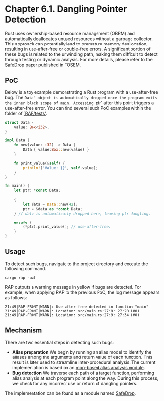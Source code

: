 # Chapter 6.1. Dangling Pointer Detection

Rust uses ownership-based resource management (OBRM) and automatically deallocates unused resources without a garbage collector. This approach can potentially lead to premature memory deallocation, resulting in use-after-free or double-free errors. A significant portion of these bugs is related to the unwinding path, making them difficult to detect through testing or dynamic analysis. For more details, please refer to the [SafeDrop](https://dl.acm.org/doi/10.1145/3542948) paper published in TOSEM.


## PoC 

Below is a toy example demonstrating a Rust program with a use-after-free bug. The `Data' object is automatically dropped once the program exits the inner block scope of main. Accessing `ptr' after this point triggers a use-after-free error. You can find several such PoC examples within the folder of [`RAP/tests'](https://github.com/Artisan-Lab/RAP/tree/main/tests).

```rust
struct Data {
    value: Box<i32>,
}

impl Data {
    fn new(value: i32) -> Data {
        Data { value:Box::new(value) }
    }

    fn print_value(&self) {
        println!("Value: {}", self.value);
    }
}

fn main() {
    let ptr: *const Data;
    
    {
        let data = Data::new(42);
        ptr = &data as *const Data;
    } // data is automatically dropped here, leaving ptr dangling.

    unsafe {
        (*ptr).print_value(); // use-after-free.
    }
}
```

## Usage
To detect such bugs, navigate to the project directory and execute the following command.
```shell
cargo rap -uaf
```

RAP outputs a warning message in yellow if bugs are detected. For example, when applying RAP to the previous PoC, the log message appears as follows:
```shell
21:49|RAP-FRONT|WARN|: Use after free detected in function "main"
21:49|RAP-FRONT|WARN|: Location: src/main.rs:27:9: 27:20 (#0)
21:49|RAP-FRONT|WARN|: Location: src/main.rs:27:9: 27:34 (#0)
```

## Mechanism

There are two essential steps in detecting such bugs:
 - **Alias preparation** We begin by running an alias model to identify the aliases among the arguments and return value of each function. This result is later used to streamline inter-procedural analysis. The current implementation is based on an [mop-based alias analysis module](../5.1-alias.md).
 - **Bug detection** We traverse each path of a target function, performing alias analysis at each program point along the way. During this process, we check for any incorrect use or return of dangling pointers.

The implementation can be found as a module named [SafeDrop](https://github.com/Artisan-Lab/RAP/blob/main/rap/src/analysis/safedrop.rs).



